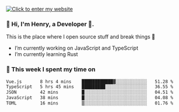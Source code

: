 [![Click to enter my website](https://github.com/zh30/zh30/assets/7930156/44b2b06d-750e-442d-a707-701903917b3b)](https://zhanghe.dev) 

### 👋 Hi, I'm Henry, a Developer 🚀.

This is the place where I open source stuff and break things :rofl:

- I’m currently working on JavaScript and TypeScript
- I’m currently learning Rust

### 💪 This week I spent my time on

<!--START_SECTION:waka-->

```txt
Vue.js       8 hrs 4 mins    ████████████▓░░░░░░░░░░░░   51.28 %
TypeScript   5 hrs 45 mins   █████████░░░░░░░░░░░░░░░░   36.55 %
JSON         42 mins         █░░░░░░░░░░░░░░░░░░░░░░░░   04.51 %
JavaScript   38 mins         █░░░░░░░░░░░░░░░░░░░░░░░░   04.08 %
TOML         16 mins         ▒░░░░░░░░░░░░░░░░░░░░░░░░   01.76 %
```

<!--END_SECTION:waka-->
